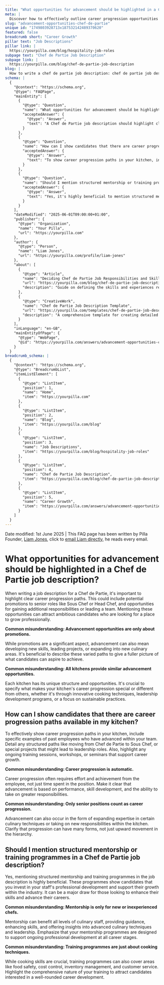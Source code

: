 ```yaml
---
title: "What opportunities for advancement should be highlighted in a Chef de Partie job description?"
meta: |
  Discover how to effectively outline career progression opportunities in a Chef de Partie job description, including promotions, skill development, and special projects.
slug: "advancement-opportunities-chef-de-partie"
unique id: "1749803928713x187532142489370620"
featured: false
breadcrumb short: "Career Growth"
pillar text: "Job Descriptions"
pillar link: |
  https://yourpilla.com/blog/hospitality-job-roles
subpage text: "Chef de Partie Job Description"
subpage link: |
  https://yourpilla.com/blog/chef-de-partie-job-description
blog: |
  How to write a chef de partie job description: chef de partie job description template included.
schema: |
  {
    "@context": "https://schema.org",
    "@type": "FAQPage",
    "mainEntity": [
      {
        "@type": "Question",
        "name": "What opportunities for advancement should be highlighted in a Chef de Partie job description?",
        "acceptedAnswer": {
          "@type": "Answer",
          "text": "A Chef de Partie job description should highlight clear career progression paths, including potential promotions to roles like Sous Chef or Head Chef, and opportunities for gaining additional responsibilities or leading a team. It's also beneficial to mention the opportunities for developing new skills, leading projects, or expanding into new culinary areas, showcasing the varied paths for professional growth."
        }
      },
      {
        "@type": "Question",
        "name": "How can I show candidates that there are career progression paths available in my kitchen?",
        "acceptedAnswer": {
          "@type": "Answer",
          "text": "To show career progression paths in your kitchen, include specific examples of past employees who have advanced within your team. Detail any structured paths like moving from Chef de Partie to Sous Chef, and special projects that might lead to leadership roles. Highlight ongoing training sessions, workshops, or seminars that support career growth, making it clear that advancement is based on performance, skill development, and the ability to take on greater responsibilities."
        }
      },
      {
        "@type": "Question",
        "name": "Should I mention structured mentorship or training programmes in a Chef de Partie job description?",
        "acceptedAnswer": {
          "@type": "Answer",
          "text": "Yes, it's highly beneficial to mention structured mentorship and training programmes in a Chef de Partie job description. These programmes show candidates that your establishment invests in staff's professional development and supports their growth within the industry. Emphasize that your mentorship programmes are designed to support ongoing professional development at all career stages, and mention that training can cover a broad range of topics beyond cooking techniques."
        }
      }
    ],
    "dateModified": "2025-06-01T09:00:00+01:00",
    "publisher": {
      "@type": "Organization",
      "name": "Your Pilla",
      "url": "https://yourpilla.com"
    },
    "author": {
      "@type": "Person",
      "name": "Liam Jones",
      "url": "https://yourpilla.com/profile/liam-jones"
    },
    "about": [
      {
        "@type": "Article",
        "name": "Deciding Chef de Partie Job Responsibilities and Skills",
        "url": "https://yourpilla.com/blog/chef-de-partie-job-description",
        "description": "Guide on defining the skills and experiences required from a Chef de Partie, including job responsibilities and necessary qualities."
      },
      {
        "@type": "CreativeWork",
        "name": "Chef de Partie Job Description Template",
        "url": "https://yourpilla.com/templates/chef-de-partie-job-description",
        "description": "A comprehensive template for creating detailed job descriptions for the role of Chef de Partie, highlighting required skills and potential career paths."
      }
    ],
    "inLanguage": "en-GB",
    "mainEntityOfPage": {
      "@type": "WebPage",
      "@id": "https://yourpilla.com/answers/advancement-opportunities-chef-de-partie"
    }
  }
breadcrumb_schema: |
  {
    "@context": "https://schema.org",
    "@type": "BreadcrumbList",
    "itemListElement": [
      {
        "@type": "ListItem",
        "position": 1,
        "name": "Home",
        "item": "https://yourpilla.com"
      },
      {
        "@type": "ListItem",
        "position": 2,
        "name": "Blog",
        "item": "https://yourpilla.com/blog"
      },
      {
        "@type": "ListItem",
        "position": 3,
        "name": "Job Descriptions",
        "item": "https://yourpilla.com/blog/hospitality-job-roles"
      },
      {
        "@type": "ListItem",
        "position": 4,
        "name": "Chef de Partie Job Description",
        "item": "https://yourpilla.com/blog/chef-de-partie-job-description"
      },
      {
        "@type": "ListItem",
        "position": 5,
        "name": "Career Growth",
        "item": "https://yourpilla.com/answers/advancement-opportunities-chef-de-partie"
      }
    ]
  }
---
```


Date modified: 1st June 2025 | This FAQ page has been written by Pilla Founder, [Liam Jones](https://yourpilla.com/profile/liam-jones), click to [email Liam directly](https://mailto:liam@yourpilla.com), he reads every email.

# What opportunities for advancement should be highlighted in a Chef de Partie job description?

When writing a job description for a Chef de Partie, it's important to highlight clear career progression paths. This could include potential promotions to senior roles like Sous Chef or Head Chef, and opportunities for gaining additional responsibilities or leading a team. Mentioning these opportunities can attract ambitious candidates who are looking for a place to grow professionally.

**Common misunderstanding: Advancement opportunities are only about promotions.**

While promotions are a significant aspect, advancement can also mean developing new skills, leading projects, or expanding into new culinary areas. It's beneficial to describe these varied paths to give a fuller picture of what candidates can aspire to achieve.

**Common misunderstanding: All kitchens provide similar advancement opportunities.**

Each kitchen has its unique structure and opportunities. It's crucial to specify what makes your kitchen's career progression special or different from others, whether it's through innovative cooking techniques, leadership development programs, or a focus on sustainable practices.

## How can I show candidates that there are career progression paths available in my kitchen?

To effectively show career progression paths in your kitchen, include specific examples of past employees who have advanced within your team. Detail any structured paths like moving from Chef de Partie to Sous Chef, or special projects that might lead to leadership roles. Also, highlight any ongoing training sessions, workshops, or seminars that support career growth.

**Common misunderstanding: Career progression is automatic.**

Career progression often requires effort and achievement from the employee, not just time spent in the position. Make it clear that advancement is based on performance, skill development, and the ability to take on greater responsibilities.

**Common misunderstanding: Only senior positions count as career progression.**

Advancement can also occur in the form of expanding expertise in certain culinary techniques or taking on new responsibilities within the kitchen. Clarify that progression can have many forms, not just upward movement in the hierarchy.

## Should I mention structured mentorship or training programmes in a Chef de Partie job description?

Yes, mentioning structured mentorship and training programmes in the job description is highly beneficial. These programmes show candidates that you invest in your staff's professional development and support their growth within the industry. It can be a major draw for those looking to enhance their skills and advance their careers.

**Common misunderstanding: Mentorship is only for new or inexperienced chefs.**

Mentorship can benefit all levels of culinary staff, providing guidance, enhancing skills, and offering insights into advanced culinary techniques and leadership. Emphasize that your mentorship programmes are designed to support ongoing professional development at all career stages.

**Common misunderstanding: Training programmes are just about cooking techniques.**

While cooking skills are crucial, training programmes can also cover areas like food safety, cost control, inventory management, and customer service. Highlight the comprehensive nature of your training to attract candidates interested in a well-rounded career development.